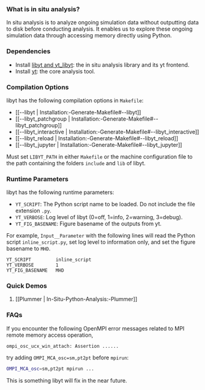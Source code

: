 ### What is in situ analysis?

In situ analysis is to analyze ongoing simulation data without outputting data to disk before conducting analysis.
It enables us to explore these ongoing simulation data through accessing memory directly using Python.

### Dependencies

- Install [libyt and yt_libyt](https://yt-project.github.io/libyt/HowToInstall.html#how-to-install): the in situ analysis library and its yt frontend.
- Install [yt](https://yt-project.org/): the core analysis tool.

### Compilation Options

libyt has the following compilation options in `Makefile`:
- [[--libyt | Installation:-Generate-Makefile#--libyt]]
- [[--libyt_patchgroup | Installation:-Generate-Makefile#--libyt_patchgroup]]
- [[--libyt_interactive | Installation:-Generate-Makefile#--libyt_interactive]]
- [[--libyt_reload | Installation:-Generate-Makefile#--libyt_reload]]
- [[--libyt_jupyter | Installation:-Generate-Makefile#--libyt_jupyter]]

Must set `LIBYT_PATH` in either `Makefile` or the machine configuration file
to the path containing the folders `include` and `lib` of libyt.

### Runtime Parameters

libyt has the following runtime parameters:
- `YT_SCRIPT`: The Python script name to be loaded. Do not include the file extension `.py`.
- `YT_VERBOSE`: Log level of libyt (0=off, 1=info, 2=warning, 3=debug).
- `YT_FIG_BASENAME`: Figure basename of the outputs from yt.

For example, `Input__Parameter` with the following lines will read the Python script `inline_script.py`,
set log level to information only, and set the figure basename to `MHD`.
```
YT_SCRIPT         inline_script
YT_VERBOSE        1
YT_FIG_BASENAME   MHD
```

### Quick Demos

1. [[Plummer | In-Situ-Python-Analysis:-Plummer]]

### FAQs

If you encounter the following OpenMPI error messages related to MPI remote memory access operation,
```
ompi_osc_ucx_win_attach: Assertion ......
```
try adding `OMPI_MCA_osc=sm,pt2pt` before `mpirun`:
```bash
OMPI_MCA_osc=sm,pt2pt mpirun ...
```

This is something libyt will fix in the near future.
